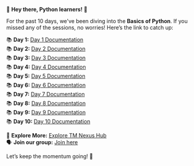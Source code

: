 🚀 **Hey there, Python learners!** 🚀

For the past 10 days, we've been diving into the **Basics of Python**. If you missed any of the sessions, no worries! Here’s the link to catch up:

📚 **Day 1:** [Day 1 Documentation](https://tharvesh588.github.io/TN_Hub-official/course/python/day1.html)  
📚 **Day 2:** [Day 2 Documentation](https://tharvesh588.github.io/TN_Hub-official/course/python/day2.html)  
📚 **Day 3:** [Day 3 Documentation](https://tharvesh588.github.io/TN_Hub-official/course/python/day3.html)  
📚 **Day 4:** [Day 4 Documentation](https://tharvesh588.github.io/TN_Hub-official/course/python/day4.html)  
📚 **Day 5:** [Day 5 Documentation](https://tharvesh588.github.io/TN_Hub-official/course/python/day5.html)  
📚 **Day 6:** [Day 6 Documentation](https://tharvesh588.github.io/TN_Hub-official/course/python/day6.html)  
📚 **Day 7:** [Day 7 Documentation](https://tharvesh588.github.io/TN_Hub-official/course/python/day7.html)  
📚 **Day 8:** [Day 8 Documentation](https://tharvesh588.github.io/TN_Hub-official/course/python/day8.html)  
📚 **Day 9:** [Day 9 Documentation](https://tharvesh588.github.io/TN_Hub-official/course/python/day9.html)  
📚 **Day 10:** [Day 10 Documentation](https://tharvesh588.github.io/TN_Hub-official/course/python/day10.html)  

📌 **Explore More:** [Explore TM Nexus Hub](https://tmnexus-official.vercel.app/hub)  
🗣️ **Join our group:** [Join here](https://chat.whatsapp.com/IQJTisHS8FLLRU5sVSBi5h)

Let’s keep the momentum going! 🚀
